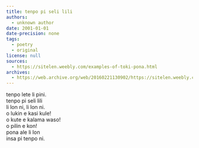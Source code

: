 ```yaml
---
title: tenpo pi seli lili
authors:
  - unknown author
date: 2001-01-01
date-precision: none
tags:
  - poetry
  - original
license: null
sources:
  - https://sitelen.weebly.com/examples-of-toki-pona.html
archives:
  - https://web.archive.org/web/20160221130902/https://sitelen.weebly.com/examples-of-toki-pona.html
---
```


tenpo lete li pini.  \
tenpo pi seli lili  \
li lon ni, li lon ni.  \
o lukin e kasi kule!  \
o kute e kalama waso!  \
o pilin e kon!  \
pona ale li lon  \
insa pi tenpo ni.

<!--

# Springtime

Winter has now ended,
And the Spring has wended,
To this world, to this world.
Gaze upon the cherry blossoms!
Listen to the birdsong!
Feel the calm breeze!
For every good deed,
Exists here in Spring.

-->
